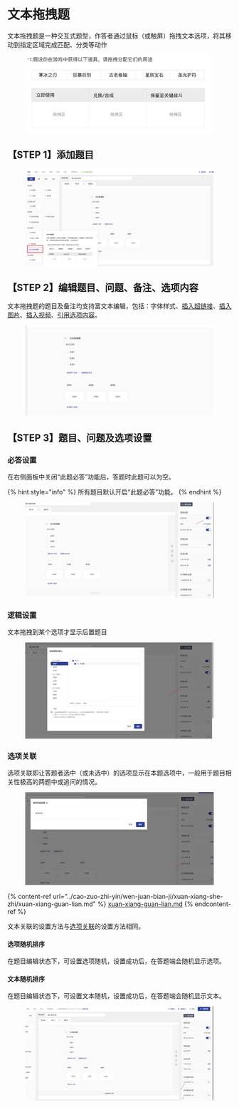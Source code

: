 # 文本拖拽题

文本拖拽题是一种交互式题型，作答者通过鼠标（或触屏）拖拽文本选项，将其移动到指定区域完成匹配、分类等动作

<figure><img src="../.gitbook/assets/image (1) (1) (1) (1).png" alt=""><figcaption></figcaption></figure>

## &#x20;【STEP 1】添加题目

<figure><img src="../.gitbook/assets/image (1121).png" alt=""><figcaption></figcaption></figure>

##

## 【STEP 2】编辑题目、问题、备注、选项内容

文本拖拽题的题目及备注均支持富文本编辑，包括：字体样式、[插入超链接](../cao-zuo-zhi-yin/wen-juan-bian-ji/cha-ru-chao-lian-jie.md)、[插入图片](../cao-zuo-zhi-yin/wen-juan-bian-ji/cha-ru-tu-pian.md)、[插入视频](../cao-zuo-zhi-yin/wen-juan-bian-ji/cha-ru-shi-pin.md)、[引用选项内容](../cao-zuo-zhi-yin/wen-juan-bian-ji/nei-rong-yin-yong.md)。



<figure><img src="../.gitbook/assets/image (1122).png" alt=""><figcaption></figcaption></figure>

## 【STEP 3】题目、问题及选项设置

### 必答设置

在右侧面板中关闭“此题必答”功能后，答题时此题可以为空。

{% hint style="info" %}
所有题目默认开启“此题必答”功能。
{% endhint %}

<figure><img src="../.gitbook/assets/image (1123).png" alt=""><figcaption></figcaption></figure>

### 逻辑设置

文本拖拽到某个选项才显示后置题目

<figure><img src="../.gitbook/assets/image (1126).png" alt=""><figcaption></figcaption></figure>

### 选项关联

选项关联即让答题者选中（或未选中）的选项显示在本题选项中，一般用于题目相关性极高的两题中或追问的情况。

<figure><img src="../.gitbook/assets/image (1125).png" alt=""><figcaption></figcaption></figure>

{% content-ref url="../cao-zuo-zhi-yin/wen-juan-bian-ji/xuan-xiang-she-zhi/xuan-xiang-guan-lian.md" %}
[xuan-xiang-guan-lian.md](../cao-zuo-zhi-yin/wen-juan-bian-ji/xuan-xiang-she-zhi/xuan-xiang-guan-lian.md)
{% endcontent-ref %}

文本关联的设置方法与[选项关联](../cao-zuo-zhi-yin/wen-juan-bian-ji/xuan-xiang-she-zhi/xuan-xiang-guan-lian.md)的设置方法相同。

#### 选项随机排序

在题目编辑状态下，可设置选项随机，设置成功后，在答题端会随机显示选项。

#### 文本随机排序

在题目编辑状态下，可设置文本随机，设置成功后，在答题端会随机显示文本。

<figure><img src="../.gitbook/assets/image (1124).png" alt=""><figcaption></figcaption></figure>

